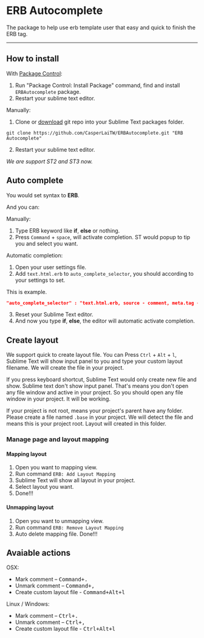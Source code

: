 # ERB Autocomplete

The package to help use erb template user that easy and quick to finish the ERB tag.
***

## How to install


With [Package Control](http://wbond.net/sublime_packages/package_control):

1. Run "Package Control: Install Package" command, find and install `ERBAutocomplete` package.
2. Restart your sublime text editor.


Manually:

1. Clone or [download](https://github.com/CasperLaiTW/ERBAutocomplete/archive/master.zip "download") git repo into your Sublime Text packages folder.
  ```
  git clone https://github.com/CasperLaiTW/ERBAutocomplete.git "ERB Autocomplete"
  ```
2. Restart your sublime text editor.

*We are support ST2 and ST3 now.*

## Auto complete
You would set syntax to **ERB**.

And you can:

Manually:

1. Type ERB keyword like **if**, **else** or nothing.
2. Press `Command` + `space`, will activate completion. ST would popup to tip you and select you want.

Automatic completion:

1. Open your user settings file.
2. Add `text.html.erb` to `auto_complete_selector`, you should according to your settings to set.

  This is example.
  ```json
  "auto_complete_selector" : "text.html.erb, source - comment, meta.tag - punctuation.definition.tag.begin"
  ```
3. Reset your Sublime Text editor.
4. And now you type **if**, **else**, the editor will automatic activate completion.

## Create layout
We support quick to create layout file. You can Press `Ctrl` + `Alt` + `l`, Sublime Text will show input panel to you and type your custom layout filename. We will create the file in your project.

If you press keyboard shortcut, Sublime Text would only create new file and show. Sublime text don't show input panel. That's means you don't open any file window and active in your project. So you should open any file window in your project. It will be working.

If your project is not root, means your project's parent have any folder. Please create a file named `.base` in your project. We will detect the file and means this is your project root. Layout will created in this folder.


### Manage page and layout mapping
#### Mapping layout
1. Open you want to mapping view.
2. Run command `ERB: Add Layout Mapping`
2. Sublime Text will show all layout in your project.
3. Select layout you want.
4. Done!!!

#### Unmapping layout
1. Open you want to unmapping view.
2. Run command `ERB: Remove Layout Mapping`
3. Auto delete mapping file. Done!!!

## Avaiable actions
OSX:

* Mark comment – <kbd>Command+.</kbd>
* Unmark comment – <kbd>Command+,</kbd>
* Create custom layout file - <kbd>Command+Alt+l</kbd>

Linux / Windows:

* Mark comment – <kbd>Ctrl+.</kbd>
* Unmark comment – <kbd>Ctrl+,</kbd>
* Create custom layout file - <kbd>Ctrl+Alt+l</kbd>




